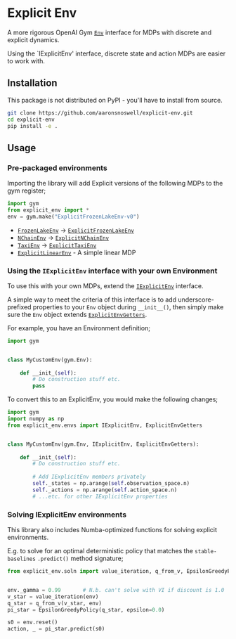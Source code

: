 # Explicit Env

A more rigorous OpenAI Gym
[`Env`](https://github.com/openai/gym/blob/master/gym/core.py) interface for MDPs with
discrete and explicit dynamics.

Using the `IExplicitEnv' interface, discrete state and action MDPs are easier to work
with.

## Installation

This package is not distributed on PyPI - you'll have to install from source.

```bash
git clone https://github.com/aaronsnoswell/explicit-env.git
cd explicit-env
pip install -e .
```

## Usage

### Pre-packaged environments

Importing the library will add Explicit versions of the following MDPs to the gym
register;

```python
import gym
from explicit_env import *
env = gym.make("ExplicitFrozenLakeEnv-v0")
```

 * [`FrozenLakeEnv`](https://gym.openai.com/envs/FrozenLake-v0/) -> [`ExplicitFrozenLakeEnv`](envs/explicit_frozen_lake.py)
 * [`NChainEnv`](https://gym.openai.com/envs/NChain-v0/) -> [`ExplicitNChainEnv`](envs/explicit_nchain.py)
 * [`TaxiEnv`](https://gym.openai.com/envs/Taxi-v3/) -> [`ExplicitTaxiEnv`](envs/explicit_taxi.py)
 * [`ExplicitLinearEnv`](envs/explicit_linear.py) - A simple linear MDP

### Using the `IExplicitEnv` interface with your own Environment

To use this with your own MDPs, extend the [`IExplicitEnv`](envs/explicit.py) interface.

A simple way to meet the criteria of this interface is to add underscore-prefixed
properties to your `Env` object during `__init__()`, then simply make sure the `Env`
object extends [`ExplicitEnvGetters`](envs/explicit.py).

For example, you have an Environment definition;

```python
import gym


class MyCustomEnv(gym.Env):
    
    def __init_(self):
        # Do construction stuff etc.
        pass
```

To convert this to an ExplicitEnv, you would make the following changes;

```python
import gym
import numpy as np
from explicit_env.envs import IExplicitEnv, ExplicitEnvGetters


class MyCustomEnv(gym.Env, IExplicitEnv, ExplicitEnvGetters):
    
    def __init_(self):
        # Do construction stuff etc.
        
        # Add IExplicitEnv members privately
        self._states = np.arange(self.observation_space.n)
        self._actions = np.arange(self.action_space.n)
        # ...etc. for other IExplicitEnv properties
```

### Solving IExplicitEnv environments

This library also includes Numba-optimized functions for solving explicit environments.

E.g. to solve for an optimal deterministic policy that matches the `stable-baselines`
`.predict()` method signature;

```python
from explicit_env.soln import value_iteration, q_from_v, EpsilonGreedyPolicy


env._gamma = 0.99       # N.b. can't solve with VI if discount is 1.0 
v_star = value_iteration(env)
q_star = q_from_v(v_star, env)
pi_star = EpsilonGreedyPolicy(q_star, epsilon=0.0)

s0 = env.reset()
action, _ = pi_star.predict(s0)
```
